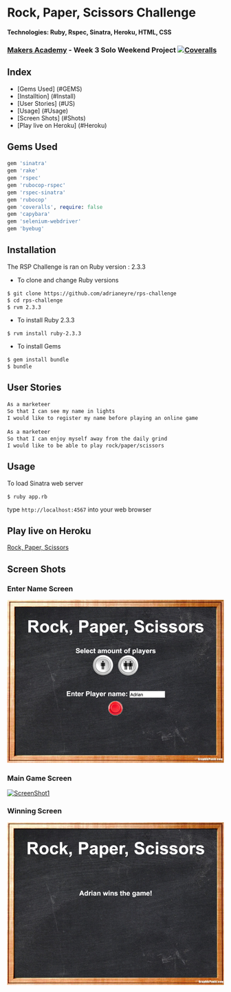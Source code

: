 # Rock, Paper, Scissors Challenge
#### Technologies: Ruby, Rspec, Sinatra, Heroku, HTML, CSS
### [Makers Academy](http://www.makersacademy.com) - Week 3 Solo Weekend Project [![Coveralls](https://camo.githubusercontent.com/c85bd9ed833f4beabdb09a95a6cc1de03fe2324a/68747470733a2f2f636f766572616c6c732e696f2f6275696c64732f393536363138302f6261646765)](https://github.com/adrianeyre/rps-challenge)

## Index
* [Gems Used] (#GEMS)
* [Installtion] (#Install)
* [User Stories] (#US)
* [Usage] (#Usage)
* [Screen Shots] (#Shots)
* [Play live on Heroku] (#Heroku)

## <a name="GEMS">Gems Used</a>
```ruby
gem 'sinatra'
gem 'rake'
gem 'rspec'
gem 'rubocop-rspec'
gem 'rspec-sinatra'
gem 'rubocop'
gem 'coveralls', require: false
gem 'capybara'
gem 'selenium-webdriver'
gem 'byebug'
```

## <a name="Install">Installation</a>
The RSP Challenge is ran on Ruby version : 2.3.3

* To clone and change Ruby versions
```shell
$ git clone https://github.com/adrianeyre/rps-challenge
$ cd rps-challenge
$ rvm 2.3.3
```
* To install Ruby 2.3.3
```shell
$ rvm install ruby-2.3.3
```
* To install Gems
```shell
$ gem install bundle
$ bundle
```

## <a name="US">User Stories</a>
```
As a marketeer
So that I can see my name in lights
I would like to register my name before playing an online game

As a marketeer
So that I can enjoy myself away from the daily grind
I would like to be able to play rock/paper/scissors
```

## <a name="Usage">Usage</a>
To load Sinatra web server
```shell
$ ruby app.rb
```
type `http://localhost:4567` into your web browser

## <a name="Heroku">Play live on Heroku</a>

[Rock, Paper, Scissors](https://adrianeyre-rps.herokuapp.com)

## <a name="Shots">Screen Shots</a>

### Enter Name Screen
[![ScreenShot1](https://raw.githubusercontent.com/adrianeyre/rps-challenge/master/images/screenshot2.png)](https://raw.githubusercontent.com/adrianeyre/rps-challenge/master/images/screenshot2.png "Screen Shot 2")

### Main Game Screen
[![ScreenShot1](https://raw.githubusercontent.com/adrianeyre/rps-challenge/master/images/screenshot3.png)](https://raw.githubusercontent.com/adrianeyre/rps-challenge/master/images/screenshot3.png "Screen Shot 3")

### Winning Screen
[![ScreenShot1](https://raw.githubusercontent.com/adrianeyre/rps-challenge/master/images/screenshot4.png)](https://raw.githubusercontent.com/adrianeyre/rps-challenge/master/images/screenshot4.png "Screen Shot 4")

